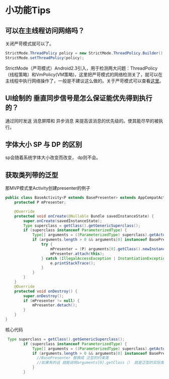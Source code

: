 # 小功能Tips



## 可以在主线程访问网络吗？

关闭严苛模式就可以了。



```java
StrictMode.ThreadPolicy policy = new StrictMode.ThreadPolicy.Builder().permitNetwork().build();
StrictMode.setThreadPolicy(policy);

```



StrictMode（严苛模式）Android2.3引入，用于检测两大问题：ThreadPolicy（线程策略）和VmPolicy(VM策略)，这里把严苛模式的网络检测关了，就可以在主线程中执行网络操作了，一般是不建议这么做的。关于严苛模式可以查看[这里](https://ericchows.github.io/Android-StrictMode-Analysis/)。



## UI绘制的 垂直同步信号是怎么保证能优先得到执行的？


通过同时发送 消息屏障和 异步消息 来提高该消息的优先级的。使其能尽早的被执行。



## 字体大小 SP 与 DP 的区别

sp会随着系统字体大小改变而改变， dp则不会。





## 获取类列带的泛型



那MVP模式里Activity创建presenter的例子

```java
public class BaseActivity<P extends BasePresenter> extends AppCompatActivity implements BaseView {
    protected P mPresenter;

    @Override
    protected void onCreate(@Nullable Bundle savedInstanceState) {
        super.onCreate(savedInstanceState);
        Type superclass = getClass().getGenericSuperclass();
        if (superclass instanceof ParameterizedType) {
            Type[] arguments = ((ParameterizedType) superclass).getActualTypeArguments();
            if (arguments.length > 0 && arguments[0] instanceof BasePresenter) {
                try {
                    mPresenter = (P) arguments[0].getClass().newInstance();
                    mPresenter.attach(this);
                } catch (IllegalAccessException | InstantiationException e) {
                    e.printStackTrace();
                }
            }
        }
    }
    @Override
    protected void onDestroy() {
        super.onDestroy();
        if (mPresenter != null) {
            mPresenter.detach();
        }
    }
}
```

核心代码

```java
 Type superclass = getClass().getGenericSuperclass();
        if (superclass instanceof ParameterizedType) {
            Type[] arguments = ((ParameterizedType) superclass).getActualTypeArguments();
            if (arguments.length > 0 && arguments[0] instanceof BasePresenter) {
              //BasePresenter 替换成 泛型的约束类
			  //如果有的话 就能说明arguments[0].getClass（） 就是泛型的实际类型了。
            }
        }
```

